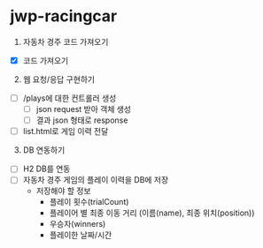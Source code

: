 # jwp-racingcar

1. 자동차 경주 코드 가져오기
- [x] 코드 가져오기

2. 웹 요청/응답 구현하기
- [ ] /plays에 대한 컨트롤러 생성
  - [ ] json request 받아 객체 생성
  - [ ] 결과 json 형태로 response
- [ ] list.html로 게임 이력 전달

3. DB 연동하기
- [ ] H2 DB를 연동
- [ ] 자동차 경주 게임의 플레이 이력을 DB에 저장
  - 저장해야 할 정보
    - 플레이 횟수(trialCount)
    - 플레이어 별 최종 이동 거리 (이름(name), 최종 위치(position))
    - 우승자(winners)
    - 플레이한 날짜/시간
